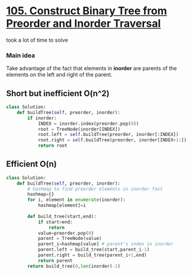# [105. Construct Binary Tree from Preorder and Inorder Traversal](https://leetcode.com/problems/construct-binary-tree-from-preorder-and-inorder-traversal/submissions/)
took a lot of time to solve 

### Main idea
Take advantage of the fact that elements in **inorder** are parents of the elements on the left and right of the parent.

## Short but inefficient O(n^2)
~~~python
class Solution:
    def buildTree(self, preorder, inorder):
        if inorder:
            INDEX = inorder.index(preorder.pop(0))
            root = TreeNode(inorder[INDEX])
            root.left = self.buildTree(preorder, inorder[:INDEX])
            root.right = self.buildTree(preorder, inorder[INDEX+1:])
            return root
~~~

## Efficient O(n)
~~~python
class Solution:
    def buildTree(self, preorder, inorder):
        # hashmap to find preorder elements in inorder fast
        hashmap={}
        for i, element in enumerate(inorder):
            hashmap[element]=i
            
        def build_tree(start,end):
            if start>end:
                return
            value=preorder.pop(0)
            parent = TreeNode(value)
            parent_i=hashmap[value] # parent's index in inorder
            parent.left = build_tree(start,parent_i-1)
            parent.right = build_tree(parent_i+1,end)
            return parent
        return build_tree(0,len(inorder)-1)
  ~~~
